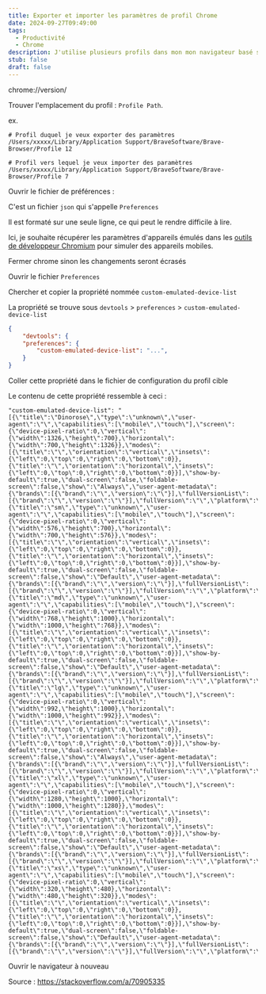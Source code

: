 ```yaml
---
title: Exporter et importer les paramètres de profil Chrome
date: 2024-09-27T09:49:00
tags:
  - Productivité
  - Chrome
description: J'utilise plusieurs profils dans mon mon navigateur basé sur Chromium. Voici comment je peux exporter des paramètre de l’un vers l’autre
stub: false
draft: false
---
```


chrome://version/

Trouver l'emplacement du profil : `Profile Path`.


ex. 
```text
# Profil duquel je veux exporter des paramètres
/Users/xxxxx/Library/Application Support/BraveSoftware/Brave-Browser/Profile 12

# Profil vers lequel je veux importer des paramètres
/Users/xxxxx/Library/Application Support/BraveSoftware/Brave-Browser/Profile 7
```

Ouvrir le fichier de préférences : 

C'est un fichier `json` qui s'appelle `Preferences`

Il est formaté sur une seule ligne, ce qui peut le rendre difficile à lire.

Ici, je souhaite récupérer les paramètres d'appareils émulés dans les [outils de développeur Chromium](glossaire/outils-de-developpeur-chromium.md) pour simuler des appareils mobiles.

Fermer chrome sinon les changements seront écrasés

Ouvrir le fichier `Preferences`

Chercher et copier la propriété nommée `custom-emulated-device-list`

La propriété se trouve sous `devtools` > `preferences` > `custom-emulated-device-list`

```json
{
    "devtools": {
    "preferences": {
	    "custom-emulated-device-list": "...",
    }
}
```


Coller cette propriété dans le fichier de configuration du profil cible

Le contenu de cette propriété ressemble à ceci : 
```text
"custom-emulated-device-list": "[{\"title\":\"Dinorose\",\"type\":\"unknown\",\"user-agent\":\"\",\"capabilities\":[\"mobile\",\"touch\"],\"screen\":{\"device-pixel-ratio\":0,\"vertical\":{\"width\":1326,\"height\":700},\"horizontal\":{\"width\":700,\"height\":1326}},\"modes\":[{\"title\":\"\",\"orientation\":\"vertical\",\"insets\":{\"left\":0,\"top\":0,\"right\":0,\"bottom\":0}},{\"title\":\"\",\"orientation\":\"horizontal\",\"insets\":{\"left\":0,\"top\":0,\"right\":0,\"bottom\":0}}],\"show-by-default\":true,\"dual-screen\":false,\"foldable-screen\":false,\"show\":\"Always\",\"user-agent-metadata\":{\"brands\":[{\"brand\":\"\",\"version\":\"\"}],\"fullVersionList\":[{\"brand\":\"\",\"version\":\"\"}],\"fullVersion\":\"\",\"platform\":\"\",\"platformVersion\":\"\",\"architecture\":\"\",\"model\":\"\",\"mobile\":true}},{\"title\":\"sm\",\"type\":\"unknown\",\"user-agent\":\"\",\"capabilities\":[\"mobile\",\"touch\"],\"screen\":{\"device-pixel-ratio\":0,\"vertical\":{\"width\":576,\"height\":700},\"horizontal\":{\"width\":700,\"height\":576}},\"modes\":[{\"title\":\"\",\"orientation\":\"vertical\",\"insets\":{\"left\":0,\"top\":0,\"right\":0,\"bottom\":0}},{\"title\":\"\",\"orientation\":\"horizontal\",\"insets\":{\"left\":0,\"top\":0,\"right\":0,\"bottom\":0}}],\"show-by-default\":true,\"dual-screen\":false,\"foldable-screen\":false,\"show\":\"Default\",\"user-agent-metadata\":{\"brands\":[{\"brand\":\"\",\"version\":\"\"}],\"fullVersionList\":[{\"brand\":\"\",\"version\":\"\"}],\"fullVersion\":\"\",\"platform\":\"\",\"platformVersion\":\"\",\"architecture\":\"\",\"model\":\"\",\"mobile\":true}},{\"title\":\"md\",\"type\":\"unknown\",\"user-agent\":\"\",\"capabilities\":[\"mobile\",\"touch\"],\"screen\":{\"device-pixel-ratio\":0,\"vertical\":{\"width\":768,\"height\":1000},\"horizontal\":{\"width\":1000,\"height\":768}},\"modes\":[{\"title\":\"\",\"orientation\":\"vertical\",\"insets\":{\"left\":0,\"top\":0,\"right\":0,\"bottom\":0}},{\"title\":\"\",\"orientation\":\"horizontal\",\"insets\":{\"left\":0,\"top\":0,\"right\":0,\"bottom\":0}}],\"show-by-default\":true,\"dual-screen\":false,\"foldable-screen\":false,\"show\":\"Default\",\"user-agent-metadata\":{\"brands\":[{\"brand\":\"\",\"version\":\"\"}],\"fullVersionList\":[{\"brand\":\"\",\"version\":\"\"}],\"fullVersion\":\"\",\"platform\":\"\",\"platformVersion\":\"\",\"architecture\":\"\",\"model\":\"\",\"mobile\":true}},{\"title\":\"lg\",\"type\":\"unknown\",\"user-agent\":\"\",\"capabilities\":[\"mobile\",\"touch\"],\"screen\":{\"device-pixel-ratio\":0,\"vertical\":{\"width\":992,\"height\":1000},\"horizontal\":{\"width\":1000,\"height\":992}},\"modes\":[{\"title\":\"\",\"orientation\":\"vertical\",\"insets\":{\"left\":0,\"top\":0,\"right\":0,\"bottom\":0}},{\"title\":\"\",\"orientation\":\"horizontal\",\"insets\":{\"left\":0,\"top\":0,\"right\":0,\"bottom\":0}}],\"show-by-default\":true,\"dual-screen\":false,\"foldable-screen\":false,\"show\":\"Always\",\"user-agent-metadata\":{\"brands\":[{\"brand\":\"\",\"version\":\"\"}],\"fullVersionList\":[{\"brand\":\"\",\"version\":\"\"}],\"fullVersion\":\"\",\"platform\":\"\",\"platformVersion\":\"\",\"architecture\":\"\",\"model\":\"\",\"mobile\":true}},{\"title\":\"xl\",\"type\":\"unknown\",\"user-agent\":\"\",\"capabilities\":[\"mobile\",\"touch\"],\"screen\":{\"device-pixel-ratio\":0,\"vertical\":{\"width\":1280,\"height\":1000},\"horizontal\":{\"width\":1000,\"height\":1280}},\"modes\":[{\"title\":\"\",\"orientation\":\"vertical\",\"insets\":{\"left\":0,\"top\":0,\"right\":0,\"bottom\":0}},{\"title\":\"\",\"orientation\":\"horizontal\",\"insets\":{\"left\":0,\"top\":0,\"right\":0,\"bottom\":0}}],\"show-by-default\":true,\"dual-screen\":false,\"foldable-screen\":false,\"show\":\"Default\",\"user-agent-metadata\":{\"brands\":[{\"brand\":\"\",\"version\":\"\"}],\"fullVersionList\":[{\"brand\":\"\",\"version\":\"\"}],\"fullVersion\":\"\",\"platform\":\"\",\"platformVersion\":\"\",\"architecture\":\"\",\"model\":\"\",\"mobile\":true}},{\"title\":\"xs\",\"type\":\"unknown\",\"user-agent\":\"\",\"capabilities\":[\"mobile\",\"touch\"],\"screen\":{\"device-pixel-ratio\":0,\"vertical\":{\"width\":320,\"height\":480},\"horizontal\":{\"width\":480,\"height\":320}},\"modes\":[{\"title\":\"\",\"orientation\":\"vertical\",\"insets\":{\"left\":0,\"top\":0,\"right\":0,\"bottom\":0}},{\"title\":\"\",\"orientation\":\"horizontal\",\"insets\":{\"left\":0,\"top\":0,\"right\":0,\"bottom\":0}}],\"show-by-default\":true,\"dual-screen\":false,\"foldable-screen\":false,\"show\":\"Default\",\"user-agent-metadata\":{\"brands\":[{\"brand\":\"\",\"version\":\"\"}],\"fullVersionList\":[{\"brand\":\"\",\"version\":\"\"}],\"fullVersion\":\"\",\"platform\":\"\",\"platformVersion\":\"\",\"architecture\":\"\",\"model\":\"\",\"mobile\":true}}]",
```

Ouvrir le navigateur à nouveau

Source : https://stackoverflow.com/a/70905335